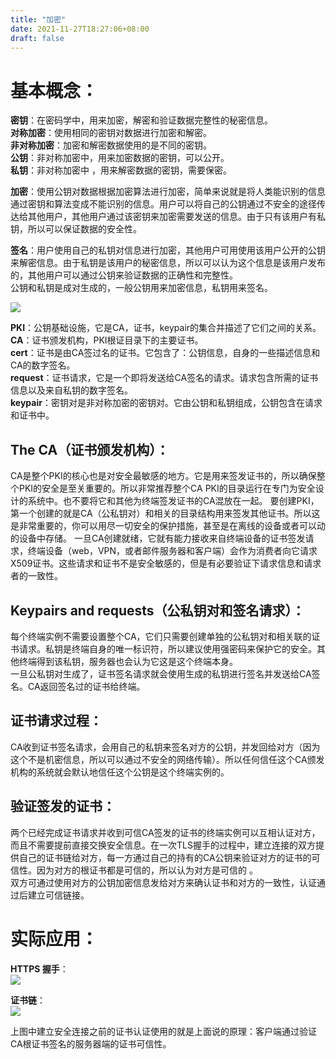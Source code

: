 ```yaml
---
title: "加密"
date: 2021-11-27T18:27:06+08:00
draft: false
---
```

# 基本概念：

**密钥**：在密码学中，用来加密，解密和验证数据完整性的秘密信息。  
**对称加密**：使用相同的密钥对数据进行加密和解密。    
**非对称加密**：加密和解密数据使用的是不同的密钥。  
**公钥**：非对称加密中，用来加密数据的密钥，可以公开。  
**私钥**：非对称加密中 ，用来解密数据的密钥，需要保密。  

**加密**：使用公钥对数据根据加密算法进行加密，简单来说就是将人类能识别的信息通过密钥和算法变成不能识别的信息。用户可以将自己的公钥通过不安全的途径传达给其他用户，其他用户通过该密钥来加密需要发送的信息。由于只有该用户有私钥，所以可以保证数据的安全性。  

**签名**：用户使用自己的私钥对信息进行加密，其他用户可用使用该用户公开的公钥来解密信息。由于私钥是该用户的秘密信息，所以可以认为这个信息是该用户发布的，其他用户可以通过公钥来验证数据的正确性和完整性。  
公钥和私钥是成对生成的，一般公钥用来加密信息，私钥用来签名。

![](/images/encrypt.png)

**PKI**：公钥基础设施，它是CA，证书，keypair的集合并描述了它们之间的关系。  
**CA**：证书颁发机构，PKI根证目录下的主要证书。  
**cert**：证书是由CA签过名的证书。它包含了：公钥信息，自身的一些描述信息和CA的数字签名。  
**request**：证书请求，它是一个即将发送给CA签名的请求。请求包含所需的证书信息以及来自私钥的数字签名。  
**keypair**：密钥对是非对称加密的密钥对。它由公钥和私钥组成，公钥包含在请求和证书中。  

## **The CA**（证书颁发机构）：

CA是整个PKI的核心也是对安全最敏感的地方。它是用来签发证书的，所以确保整个PKI的安全是至关重要的。所以非常推荐整个CA PKI的目录运行在专门为安全设计的系统中。也不要将它和其他为终端签发证书的CA混放在一起。
要创建PKI，第一个创建的就是CA（公私钥对）和相关的目录结构用来签发其他证书。所以这是非常重要的，你可以用尽一切安全的保护措施，甚至是在离线的设备或者可以动的设备中存储。
一旦CA创建就绪，它就有能力接收来自终端设备的证书签发请求，终端设备（web，VPN，或者邮件服务器和客户端）会作为消费者向它请求X509证书。这些请求和证书不是安全敏感的，但是有必要验证下请求信息和请求者的一致性。

## **Keypairs and requests**（公私钥对和签名请求）：

每个终端实例不需要设置整个CA，它们只需要创建单独的公私钥对和相关联的证书请求。私钥是终端自身的唯一标识符，所以建议使用强密码来保护它的安全。其他终端得到该私钥，服务器也会认为它这是这个终端本身。  
一旦公私钥对生成了，证书签名请求就会使用生成的私钥进行签名并发送给CA签名。CA返回签名过的证书给终端。  

## **证书请求过程**：  
CA收到证书签名请求，会用自己的私钥来签名对方的公钥，并发回给对方（因为这个不是机密信息，所以可以通过不安全的网络传输）。所以任何信任这个CA颁发机构的系统就会默认地信任这个公钥是这个终端实例的。

## **验证签发的证书**：
两个已经完成证书请求并收到可信CA签发的证书的终端实例可以互相认证对方，而且不需要提前直接交换安全信息。在一次TLS握手的过程中，建立连接的双方提供自己的证书链给对方，每一方通过自己的持有的CA公钥来验证对方的证书的可信性。因为对方的根证书都是可信的，所以认为对方是可信的 。  
双方可通过使用对方的公钥加密信息发给对方来确认证书和对方的一致性，认证通过后建立可信链接。

# 实际应用：
**HTTPS 握手**：  
![](/images/https_handshake.png)  

**证书链**：  
![](/images/cert_chain.png)  

上图中建立安全连接之前的证书认证使用的就是上面说的原理：客户端通过验证CA根证书签名的服务器端的证书可信性。

